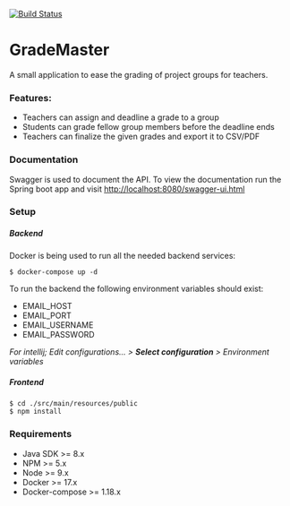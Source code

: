 [![Build Status](https://travis-ci.com/Want100Cookies/GradeMaster.svg?token=sKpyGyXRMBtmPh6qJBuM&branch=develop)](https://travis-ci.com/Want100Cookies/GradeMaster)

# GradeMaster
A small application to ease the grading of project groups for teachers.

### Features:
- Teachers can assign and deadline a grade to a group
- Students can grade fellow group members before the deadline ends
- Teachers can finalize the given grades and export it to CSV/PDF

### Documentation
Swagger is used to document the API.
To view the documentation run the Spring boot app and visit [http://localhost:8080/swagger-ui.html](http://localhost:8080/swagger-ui.html)

### Setup
##### Backend
Docker is being used to run all the needed backend services:
```
$ docker-compose up -d
```

To run the backend the following environment variables should exist:
- EMAIL_HOST
- EMAIL_PORT
- EMAIL_USERNAME
- EMAIL_PASSWORD

*For intellij; Edit configurations... > **Select configuration** > Environment variables*

##### Frontend
```
$ cd ./src/main/resources/public
$ npm install
```

### Requirements
- Java SDK          >= 8.x
- NPM               >= 5.x
- Node              >= 9.x
- Docker            >= 17.x
- Docker-compose    >= 1.18.x